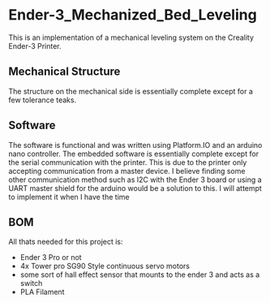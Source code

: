 # Ender-3_Mechanized_Bed_Leveling
This is an implementation of a mechanical leveling system on the Creality Ender-3 Printer. 
## Mechanical Structure
The structure on the mechanical side is essentially complete except for a few tolerance teaks. 
## Software
The software is functional and was written using Platform.IO and an arduino nano controller. The embedded software is essentially complete except for the serial communication with the printer. This is due to the printer only accepting communication from a master device. I believe finding some other communication method such as I2C with the Ender 3 board or using a UART master shield for the arduino would be a solution to this. I will attempt to implement it when I have the time
## BOM
All thats needed for this project is:
- Ender 3 Pro or not
- 4x Tower pro SG90 Style continuous servo motors
- some sort of hall effect sensor that mounts to the ender 3 and acts as a switch 
- PLA Filament 
